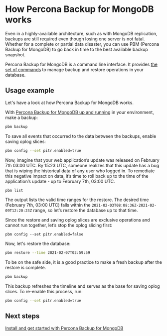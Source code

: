# How Percona Backup for MongoDB works

Even in a highly-available architecture, such as with MongoDB replication, backups are still required even though losing one server is not fatal. Whether for a complete or partial data disaster, you can use PBM (Percona Backup for MongoDB) to go back in time to the best available backup snapshot.

Percona Backup for MongoDB is a command line interface. It provides [the set of commands](reference/pbm-commands.md) to manage backup and restore operations in your database.

## Usage example

Let's have a look at how Percona Backup for MongoDB works.

With [Percona Backup for MongoDB up and running](installation.md) in your environment, make a backup:

```sh
pbm backup
```

To save all events that occurred to the data between the backups, enable saving oplog slices:

```sh
pbm config --set pitr.enabled=true
```

Now, imagine that your web application’s update was released on February 7th 03:00 UTC. By 15:23 UTC, someone realizes that this update has a bug that is wiping the historical data of any user who logged in. To remediate this negative impact on data, it’s time to roll back up to the time of the application’s update - up to February 7th, 03:00 UTC.

```sh
pbm list
```

The output lists the valid time ranges for the restore. The desired time (February 7th, 03:00 UTC) falls within the `2021-02-03T08:08:36Z-2021-02-09T12:20:23Z` range, so let’s restore the database up to that time.

Since the restore and saving oplog slices are exclusive operations and cannot run together, let’s stop the oplog slicing first:

```
pbm config --set pitr.enabled=false
```

Now, let's restore the database:

```sh
pbm restore --time 2021-02-07T02:59:59
```

To be on the safe side, it is a good practice to make a fresh backup after the restore is complete.

```sh
pbm backup
```

This backup refreshes the timeline and serves as the base for saving oplog slices. To re-enable this process, run:

```sh
pbm config --set pitr.enabled=true
```

## Next steps

[Install and get started with Percona Backup for MongoDB](installation.md)
